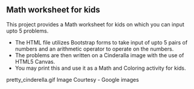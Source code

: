 ## Math worksheet for kids

This project provides a Math worksheet for kids on which you can input upto 5 problems.

* The HTML file utilizes Bootstrap forms to take input of upto 5 pairs of numbers and an arithmetic operator to operate on the numbers. 
* The problems are then written on a Cinderalla image with the use of HTML5 Canvas. 
* You may print this and use it as a Math and Coloring activity for kids.  

pretty_cinderella.gif Image Courtesy - Google images